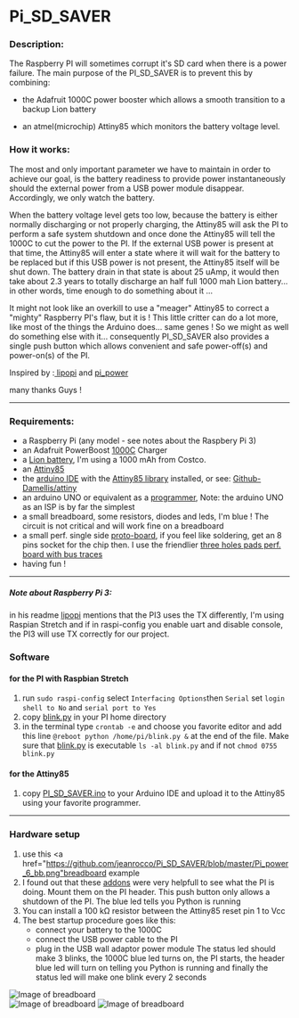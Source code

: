 # Pi_SD_SAVER  
  
### Description:  
    
The Raspberry PI will sometimes corrupt it's SD card when there is a power failure. The main purpose of the PI_SD_SAVER is to  prevent this by combining:  

* the Adafruit 1000C power booster which allows a smooth transition to a backup Lion battery 

* an atmel(microchip) Attiny85 which monitors the battery voltage level.  

### How it works:  
  
  
The most and only important parameter we have to maintain in order to achieve our goal, is the battery readiness to provide power instantaneously should the external power from a USB power module disappear. Accordingly, we only watch the battery.  
  
When the battery voltage level gets too low, because the battery is either normally discharging or not properly charging, the Attiny85 will ask the PI to perform a safe system shutdown and once done the Attiny85 will tell the 1000C to cut the power to the PI. If the external USB power is present at that time, the Attiny85 will enter a state where it will wait for the battery to be replaced but if this USB power is not present, the Attiny85 itself will be shut down. The battery drain in that state is about 25 uAmp, it would then take about 2.3 years to totally discharge an half full 1000 mah Lion battery... in other words, time enough to do something about it ...  

It might not look like an overkill to use a "meager" Attiny85 to correct a "mighty" Raspberry PI's flaw, but it is ! This little critter can do a lot more, like most of the things the Arduino does... same genes ! So we might as well do something else with it... consequently PI_SD_SAVER also provides a single push button which allows convenient and safe power-off(s) and power-on(s) of the PI.   
  
  
Inspired by :<a href="https://github.com/NeonHorizon/lipopi"> lipopi</a> and  <a href="https://github.com/craic/pi_power"> pi_power</a>   
  
many thanks Guys !  

* * *  
  
### Requirements:  
  
* a Raspberry Pi (any model - see notes about the Raspbery Pi 3)  
* an Adafruit PowerBoost <a href="https://learn.adafruit.com/adafruit-powerboost-1000c-load-share-usb-charge-boost/overview"> 1000C</a>  Charger
* a <a href="https://www.sparkfun.com/products/13813">Lion battery<a/>, I'm using a 1000 mAh from Costco.
* an <a href="http://www.microchip.com/wwwproducts/en/ATtiny85">Attiny85</a>  
* the <a href="https://www.arduino.cc/en/Main/Software">arduino IDE<a/> with the <a href="http://highlowtech.org/?p=1695">Attiny85 library</a> installed, or see: <a href="https://github.com/damellis/attiny"> Github-Damellis/attiny</a>  
* an arduino UNO or equivalent as a <a href="http://highlowtech.org/?p=1706">programmer</a>, Note: the arduino UNO as an ISP is by far the simplest  
* a small breadboard, some resistors, diodes and leds, I'm blue ! The circuit is not critical and will work fine on a breadboard  
* a small perf. single side <a href="https://makezine.com/2015/10/15/how-and-when-to-use-protoboard/">proto-board</a>, if you feel like soldering, get an 8 pins socket for the chip then. I use the friendlier <a href="https://www.digikey.com/product-detail/en/chip-quik-inc/SBB1605-1/SBB1605-1-ND/5978253"> three holes pads perf. board with bus traces</a>  
* having fun !  

  
 * * *
  
  ##### Note about Raspberry Pi 3:  
  
  in his readme <a href="https://github.com/NeonHorizon/lipopi"> lipopi</a> mentions that the PI3 uses the TX differently, I'm using Raspian Stretch and if in raspi-config you enable uart and disable console, the PI3 will use TX correctly for our project.  
    
### Software 
#### for the PI with Raspbian Stretch  
  
  1. run `sudo raspi-config` select `Interfacing Options`then `Serial` set `login shell to No` and `serial port to Yes`
  2. copy <a href="https://github.com/jeanrocco/Pi_SD_SAVER/blob/master/blink.py">blink.py</a> in your PI home directory
  3. in the terminal type `crontab -e` and choose you favorite editor and add this line `@reboot python /home/pi/blink.py &` at the end of the file. Make sure that <a href="https://github.com/jeanrocco/Pi_SD_SAVER/blob/master/blink.py">blink.py</a> is executable `ls -al blink.py` and if not `chmod 0755 blink.py` 
    
    
  #### for the Attiny85  
   
  1. copy <a href="https://github.com/jeanrocco/Pi_SD_SAVER/blob/master/PI_SD_SAVER.ino">PI_SD_SAVER.ino</a> to your Arduino IDE and upload it to the Attiny85 using your favorite programmer.  
    
 ***  
   
### Hardware setup  
  
  1. use this <a href="https://github.com/jeanrocco/Pi_SD_SAVER/blob/master/Pi_power_6_bb.png"breadboard</a> example
  2. I found out that these <a href="https://github.com/jeanrocco/Pi_SD_SAVER/blob/master/button%26led_bb.png">addons</a> were very helpfull to see what the PI is doing. Mount them on the PI header. This push button only allows a shutdown of the PI. The blue led tells you Python is running
  3. You can install a 100 kΩ resistor between the Attiny85 reset pin 1 to Vcc
  4. The best startup procedure goes like this:
     * connect your battery to the 1000C
     * connect the USB power cable to the PI
     * plug in the USB wall adaptor power module
     The status led should make 3 blinks, the 1000C blue led turns on, the PI starts, the header blue led will turn on telling you Python is running and finally the status led will make one blink every 2 seconds 
       
    

  ![Image of breadboard](https://github.com/jeanrocco/Pi_SD_SAVER/blob/master/Pi_power_6_bb.png)  
  ![Image of breadboard](https://github.com/jeanrocco/Pi_SD_SAVER/blob/master/Pi_power_6_schem.png) 
  ![Image of breadboard](https://github.com/jeanrocco/Pi_SD_SAVER/blob/master/button%26led_bb.png) 

